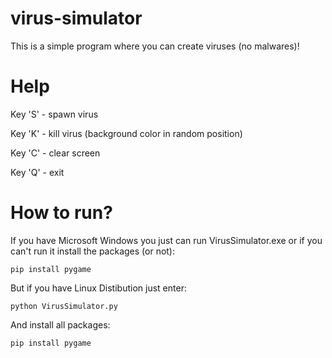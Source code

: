 # virus-simulator
This is a simple program where you can create viruses (no malwares)!

# Help

  Key 'S' - spawn virus
  
  Key 'K' - kill virus (background color in random position)
  
  Key 'C' - clear screen
  
  Key 'Q' - exit

# How to run?
If you have Microsoft Windows you just can run VirusSimulator.exe or if you can't run it install the packages (or not):
```
pip install pygame
```

But if you have Linux Distibution just enter:
```
python VirusSimulator.py
```
And install all packages:
```
pip install pygame
```
